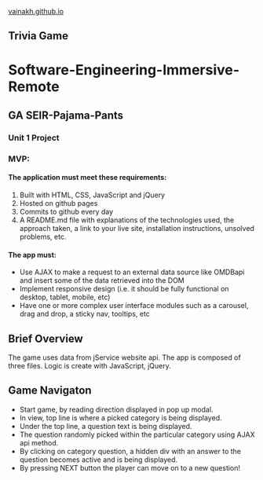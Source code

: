 [vainakh.github.io](http://github.com)


## Trivia Game 


# Software-Engineering-Immersive-Remote
## GA SEIR-Pajama-Pants 

### Unit 1 Project

### MVP:

#### The application must meet these requirements:

1. Built with HTML, CSS, JavaScript and jQuery
2. Hosted on github pages
3. Commits to github every day
4. A README.md file with explanations of the technologies used, the approach taken, a link to your live site, installation instructions, unsolved problems, etc.

#### The app must:

* Use AJAX to make a request to an external data source like OMDBapi and insert some of the data retrieved into the DOM
* Implement responsive design (i.e. it should be fully functional on desktop, tablet, mobile, etc)
* Have one or more complex user interface modules such as a carousel, drag and drop, a sticky nav, tooltips, etc

## Brief Overview 

The game uses data from jService website api.
The app is composed of three files.
Logic is create with JavaScript, jQuery.

## Game Navigaton
* Start game, by reading direction displayed in pop up modal.
* In view, top line is where a picked category is being displayed.
* Under the top line, a question text is being displayed.
* The question randomly picked within the particular category using AJAX api method.
* By clicking on category question, a hidden div with an answer to the question becomes active and is being displayed.
* By pressing NEXT button the player can move on to a new question!
